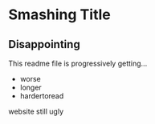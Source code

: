 # Smashing Title

## Disappointing 

This readme file is progressively getting...

* worse
* longer
* hardertoread

website still ugly
